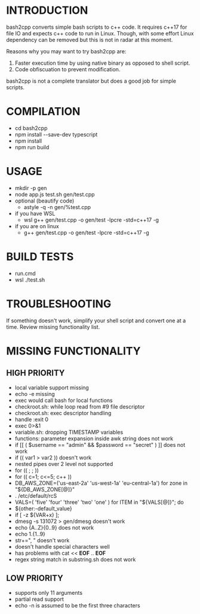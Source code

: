 # INTRODUCTION
bash2cpp converts simple bash scripts to c++ code.
It requires c++17 for file IO and expects c++ code to run in Linux.
Though, with some effort Linux dependency can be removed but this is not
in radar at this moment.

Reasons why you may want to try bash2cpp are:
1. Faster execution time by using native binary as opposed to shell script.
2. Code obfiscuation to prevent modification.

bash2cpp is not a complete translator but does a good job for simple scripts.

# COMPILATION
* cd bash2cpp
* npm install --save-dev typescript
* npm install
* npm run build

# USAGE
* mkdir -p gen
* node app.js test.sh gen/test.cpp
* optional (beautify code)
	* astyle -q -n gen/%test.cpp
* if you have WSL
	* wsl g++ gen/test.cpp -o gen/test -lpcre -std=c++17 -g 
* if you are on linux
	* g++ gen/test.cpp -o gen/test -lpcre -std=c++17 -g

# BUILD TESTS
* run.cmd
* wsl ./test.sh

# TROUBLESHOOTING
If something doesn't work, simplify your shell script and convert one at a time.
Review missing functionality list.

# MISSING FUNCTIONALITY
## HIGH PRIORITY
* local variable support missing
* echo -e missing
* exec would call bash for local functions
* checkroot.sh: while loop read from #9 file descriptor
* checkroot.sh: exec descriptor handling
* handle :exit 0
* exec 0>&1
* variable.sh: dropping TIMESTAMP variables
* functions: parameter expansion inside awk string does not work
* if [[ ( $username == "admin" && $password == "secret" ) ]] does not work
* if (( var1 > var2 )) doesn't work
* nested pipes over 2 level not supported
* for (( ; ; ))
* for (( c=1; c<=5; c++ ))
* DB_AWS_ZONE=('us-east-2a' 'us-west-1a' 'eu-central-1a')  for zone in "${DB_AWS_ZONE[@]}"
* . /etc/default/rcS
* VALS=( 'five' 'four' 'three' 'two' 'one' ) for ITEM in "${VALS[@]}"; do
* ${other:-default_value}
* if [ -z ${VAR+x} ]; 
* dmesg -s 131072 > gen/dmesg  doesn't work
* echo {A..Z}{0..9} does not work
* echo 1.{1..9}
* str+=", " doesn't work
* doesn't handle special characters well
* has problems with cat << __EOF__ .. __EOF__
* regex string match in substring.sh does not work

## LOW PRIORITY
* supports only 11 arguments
* partial read support
* echo -n is assumed to be the first three characters
